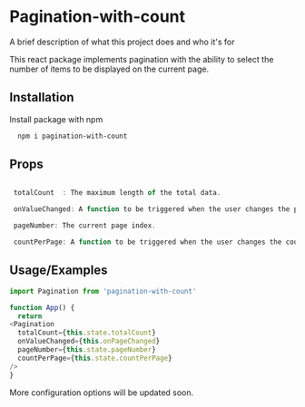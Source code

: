 
# Pagination-with-count

A brief description of what this project does and who it's for

This react package implements pagination with the ability to select the number of items to be displayed on the current page.


## Installation

Install package with npm

```bash
  npm i pagination-with-count
```
    

## Props
```javascript

 totalCount  : The maximum length of the total data.

 onValueChanged: A function to be triggered when the user changes the page index.

 pageNumber: The current page index.

 countPerPage: A function to be triggered when the user changes the count of data to be displayed on the current page.


```

## Usage/Examples

```javascript
import Pagination from 'pagination-with-count'

function App() {
  return 
<Pagination
  totalCount={this.state.totalCount}
  onValueChanged={this.onPageChanged}
  pageNumber={this.state.pageNumber}
  countPerPage={this.state.countPerPage}
/>
}
```


More configuration options will be updated soon.
